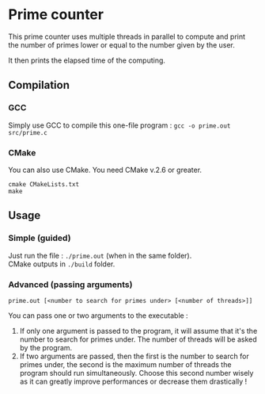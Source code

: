 # Prime counter
This prime counter uses multiple threads in parallel to compute and print the number of primes lower or equal to the number given by the user.

It then prints the elapsed time of the computing.

## Compilation
### GCC
Simply use GCC to compile this one-file program : `gcc -o prime.out src/prime.c`

### CMake
You can also use CMake. You need CMake v.2.6 or greater.
```console
cmake CMakeLists.txt
make
```

## Usage
### Simple (guided)
Just run the file : `./prime.out` (when in the same folder).  
CMake outputs in `./build` folder.

### Advanced (passing arguments)
```console
prime.out [<number to search for primes under> [<number of threads>]]
```
You can pass one or two arguments to the executable :

1. If only one argument is passed to the program, it will assume that it's the number to search for primes under. The number of threads will be asked by the program.
2. If two arguments are passed, then the first is the number to search for primes under, the second is the maximum number of threads the program should run simultaneously. Choose this second number wisely as it can greatly improve performances or decrease them drastically !
